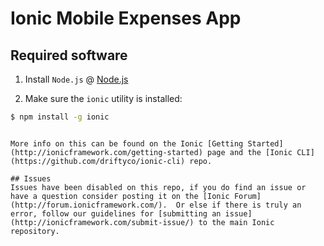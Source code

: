 Ionic Mobile Expenses App
==========================

## Required software

1. Install `Node.js` @ [Node.js](https://nodejs.org/en/)

2. Make sure the `ionic` utility is installed:

```bash
$ npm install -g ionic
```
```

More info on this can be found on the Ionic [Getting Started](http://ionicframework.com/getting-started) page and the [Ionic CLI](https://github.com/driftyco/ionic-cli) repo.

## Issues
Issues have been disabled on this repo, if you do find an issue or have a question consider posting it on the [Ionic Forum](http://forum.ionicframework.com/).  Or else if there is truly an error, follow our guidelines for [submitting an issue](http://ionicframework.com/submit-issue/) to the main Ionic repository.